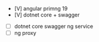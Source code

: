 - [V] angular primng 19
- [V] dotnet core + swagger
- [ ] dotnet core swagger ng service
- [ ] ng proxy
